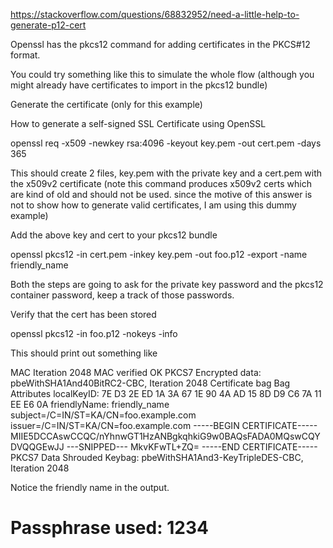 https://stackoverflow.com/questions/68832952/need-a-little-help-to-generate-p12-cert



Openssl has the pkcs12 command for adding certificates in the PKCS#12 format.

You could try something like this to simulate the whole flow (although you might already have certificates to import in the pkcs12 bundle)

Generate the certificate (only for this example)

How to generate a self-signed SSL Certificate using OpenSSL

openssl req -x509 -newkey rsa:4096 -keyout key.pem -out cert.pem -days 365

This should create 2 files, key.pem with the private key and a cert.pem with the x509v2 certificate (note this command produces x509v2 certs which are kind of old and should not be used. since the motive of this answer is not to show how to generate valid certificates, I am using this dummy example)

Add the above key and cert to your pkcs12 bundle

openssl pkcs12 -in cert.pem -inkey key.pem -out foo.p12 -export -name friendly_name

Both the steps are going to ask for the private key password and the pkcs12 container password, keep a track of those passwords.

Verify that the cert has been stored

openssl pkcs12 -in foo.p12 -nokeys -info

This should print out something like

MAC Iteration 2048
MAC verified OK
PKCS7 Encrypted data: pbeWithSHA1And40BitRC2-CBC, Iteration 2048
Certificate bag
Bag Attributes
    localKeyID: 7E D3 2E ED 1A 3A 67 1E 90 4A AD 15 8D D9 C6 7A 11 EE E6 0A
    friendlyName: friendly_name
subject=/C=IN/ST=KA/CN=foo.example.com
issuer=/C=IN/ST=KA/CN=foo.example.com
-----BEGIN CERTIFICATE-----
MIIE5DCCAswCCQC/nYhnwGT1HzANBgkqhkiG9w0BAQsFADA0MQswCQYDVQQGEwJJ
    ---SNIPPED---
MkvKFwTL+ZQ=
-----END CERTIFICATE-----
PKCS7 Data
Shrouded Keybag: pbeWithSHA1And3-KeyTripleDES-CBC, Iteration 2048

Notice the friendly name in the output.

# Passphrase used: 1234